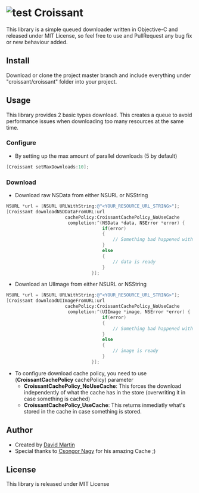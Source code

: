 # ![test](http://goo.gl/4PSkha "Le Croissant") Croissant
This library is a simple queued downloader written in Objective-C and released under MIT License, so feel free to use and PullRequest any bug fix or new behaviour added.

## Install
Download or clone the project master branch and include everything under "croissant/croissant" folder into your project.

## Usage
This library provides 2 basic types download. This creates a queue to avoid performance issues when downloading too many resources at the same time. 

### Configure
* By setting up the max amount of parallel downloads (5 by default)

```objectivec
[Croissant setMaxDownloads:10];
```

### Download
* Download raw NSData from either NSURL or NSString

```objectivec
NSURL *url = [NSURL URLWithString:@"<YOUR_RESOURCE_URL_STRING>"];
[Croissant downloadNSDDataFromURL:url
                      cachePolicy:CroissantCachePolicy_NoUseCache
                       completion:^(NSData *data, NSError *error) {
                                    if(error)
                                    {
                                        // Something bad happened with your download
                                    }
                                    else
                                    {
                                        // data is ready
                                    }
                                }];
```

* Download an UIImage from either NSURL or NSString

```objectivec
NSURL *url = [NSURL URLWithString:@"<YOUR_RESOURCE_URL_STRING>"];
[Croissant downloadUIImageFromURL:url
                      cachePolicy:CroissantCachePolicy_NoUseCache
                       completion:^(UIImage *image, NSError *error) {
                                    if(error)
                                    {
                                        // Something bad happened with your download
                                    }
                                    else
                                    {
                                        // image is ready
                                    }
                                }];
```

* To configure download cache policy, you need to use (**CroissantCachePolicy** cachePolicy) parameter
    * **CroissantCachePolicy_NoUseCache**: This forces the download independently of what the cache has in the store (overwriting it in case something is cached)
    * **CroissantCachePolicy_UseCache**: This returns inmediatly what's stored in the cache in case something is stored.

## Author
* Created by [David Martin](http://www.github.com/cerberillo)
* Special thanks to [Csongor Nagy](http://www.github.com/ncsongor) for his amazing Cache ;)

## License 

This library is released under MIT License

